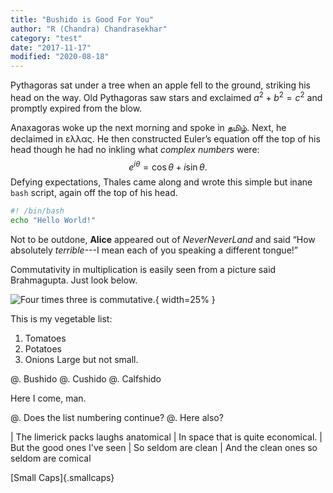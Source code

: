 ```yaml
---
title: "Bushido is Good For You"
author: "R (Chandra) Chandrasekhar"
category: "test"
date: "2017-11-17"
modified: "2020-08-18"
---
```

Pythagoras sat under a tree when an apple fell to the ground, striking
his head on the way. Old Pythagoras saw stars and exclaimed
$a^2 + b^2 = c^2$ and promptly expired from the blow.

Anaxagoras woke up the next morning and spoke in தமிழ். Next, he declaimed in ελλας. He then constructed Euler’s equation off the top of his head though he had no inkling what *complex numbers* were:
$$
e^{i\theta} = \cos\theta + i \sin\theta.
$$
Defying expectations, Thales came along and wrote this simple but inane
`bash` script, again off the top of his head.

~~~bash
#! /bin/bash
echo "Hello World!"
~~~

Not to be outdone, **Alice** appeared out of _NeverNeverLand_ and said
“How absolutely _terrible_---I mean each of you speaking a different
tongue!”

Commutativity in multiplication is easily seen from a picture said Brahmagupta. Just look below.

![Four times three is commutative.]({static}/images/bushido/four-times-three.svg){ width=25% }

This is my vegetable list:

1. Tomatoes
1. Potatoes
1. Onions
   Large but not small.

@. Bushido
@. Cushido
@. Calfshido

Here I come, man.

@. Does the list numbering continue?
@. Here also?

| The limerick packs laughs anatomical
| In space that is quite economical.
|    But the good ones I've seen
|    So seldom are clean
| And the clean ones so seldom are comical

[Small Caps]{.smallcaps}
